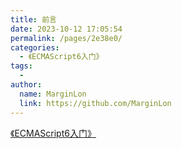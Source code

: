 ```yaml
---
title: 前言
date: 2023-10-12 17:05:54
permalink: /pages/2e38e0/
categories:
  - 《ECMAScript6入门》
tags:
  - 
author: 
  name: MarginLon
  link: https://github.com/MarginLon
---
```

[《ECMAScript6入门》](https://es6.ruanyifeng.com/)
